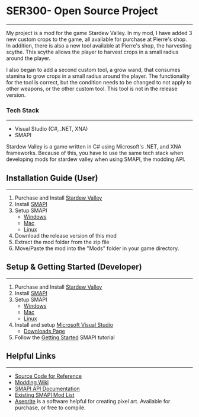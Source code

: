 # SER300- Open Source Project
---
My project is a mod for the game Stardew Valley. In my mod, I have added 3 new custom crops to the game, all available for purchase at Pierre's shop. In addition, there is also a new tool available at Pierre's shop, the harvesting scythe. This scythe allows the player to harvest crops in a small radius around the player. 

I also began to add a second custom tool, a grow wand, that consumes stamina to grow crops in a small radius around the player. The functionality for the tool is correct, but the condition needs to be changed to not apply to other weapons, or the other custom tool. This tool is not in the release version.

### Tech Stack
---
* Visual Studio (C#, .NET, XNA)
* SMAPI

Stardew Valley is a game written in C# using Microsoft's .NET, and XNA frameworks. Because of this, you have to use the same tech stack when developing mods for stardew valley when using SMAPI, the modding API.

## Installation Guide (User)
---
1. Purchase and Install [Stardew Valley](https://store.steampowered.com/app/413150/Stardew_Valley/)
2. Install [SMAPI](https://smapi.io/)
3. Setup SMAPI
    * [Windows](https://stardewvalleywiki.com/Modding:Installing_SMAPI_on_Windows)
    * [Mac](https://stardewvalleywiki.com/Modding:Installing_SMAPI_on_Mac)
    * [Linux](https://stardewvalleywiki.com/Modding:Installing_SMAPI_on_Linux)
4. Download the release version of this mod
5. Extract the mod folder from the zip file
6. Move/Paste the mod into the "Mods" folder in your game directory.

## Setup & Getting Started (Developer)
---
1. Purchase and Install [Stardew Valley](https://store.steampowered.com/app/413150/Stardew_Valley/)
2. Install [SMAPI](https://smapi.io/)
3. Setup SMAPI
    * [Windows](https://stardewvalleywiki.com/Modding:Installing_SMAPI_on_Windows)
    * [Mac](https://stardewvalleywiki.com/Modding:Installing_SMAPI_on_Mac)
    * [Linux](https://stardewvalleywiki.com/Modding:Installing_SMAPI_on_Linux)
4. Install and setup [Microsoft Visual Studio](https://visualstudio.microsoft.com/)
    * [Downloads Page](https://visualstudio.microsoft.com/downloads/)
5. Follow the [Getting Started](https://stardewvalleywiki.com/Modding:Modder_Guide/Get_Started) SMAPI tutorial

## Helpful Links
---
* [Source Code for Reference](https://github.com/veywrn/StardewValley)
* [Modding Wiki](https://stardewmodding.miraheze.org/wiki/Main_Page)
* [SMAPI API Documentation](https://stardewvalleywiki.com/Modding:Modder_Guide/APIs)
* [Existing SMAPI Mod List](https://smapi.io/mods/)
* [Aseprite](https://www.aseprite.org/) is a software helpful for creating pixel art. Available for purchase, or free to compile.

